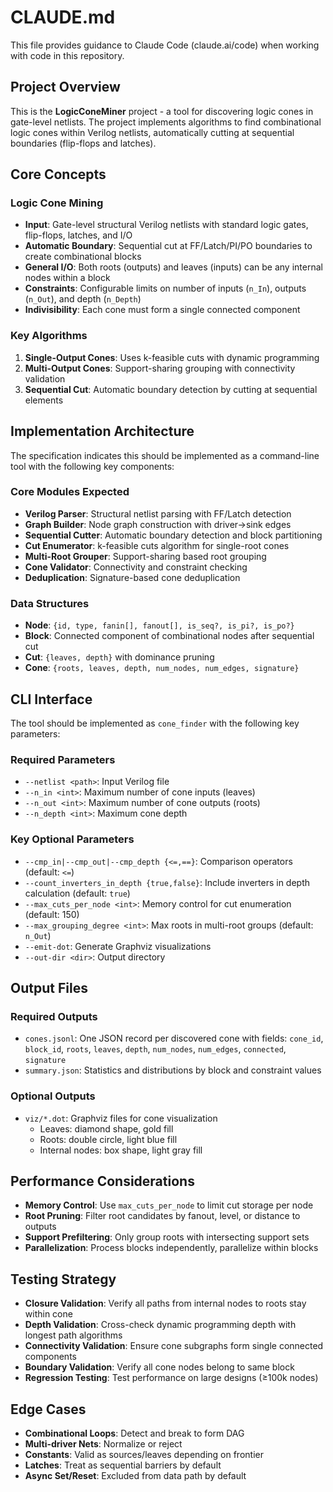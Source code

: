 # CLAUDE.md

This file provides guidance to Claude Code (claude.ai/code) when working with code in this repository.

## Project Overview

This is the **LogicConeMiner** project - a tool for discovering logic cones in gate-level netlists. The project implements algorithms to find combinational logic cones within Verilog netlists, automatically cutting at sequential boundaries (flip-flops and latches).

## Core Concepts

### Logic Cone Mining
- **Input**: Gate-level structural Verilog netlists with standard logic gates, flip-flops, latches, and I/O
- **Automatic Boundary**: Sequential cut at FF/Latch/PI/PO boundaries to create combinational blocks
- **General I/O**: Both roots (outputs) and leaves (inputs) can be any internal nodes within a block
- **Constraints**: Configurable limits on number of inputs (`n_In`), outputs (`n_Out`), and depth (`n_Depth`)
- **Indivisibility**: Each cone must form a single connected component

### Key Algorithms
1. **Single-Output Cones**: Uses k-feasible cuts with dynamic programming
2. **Multi-Output Cones**: Support-sharing grouping with connectivity validation
3. **Sequential Cut**: Automatic boundary detection by cutting at sequential elements

## Implementation Architecture

The specification indicates this should be implemented as a command-line tool with the following key components:

### Core Modules Expected
- **Verilog Parser**: Structural netlist parsing with FF/Latch detection
- **Graph Builder**: Node graph construction with driver→sink edges
- **Sequential Cutter**: Automatic boundary detection and block partitioning
- **Cut Enumerator**: k-feasible cuts algorithm for single-root cones
- **Multi-Root Grouper**: Support-sharing based root grouping
- **Cone Validator**: Connectivity and constraint checking
- **Deduplication**: Signature-based cone deduplication

### Data Structures
- **Node**: `{id, type, fanin[], fanout[], is_seq?, is_pi?, is_po?}`
- **Block**: Connected component of combinational nodes after sequential cut
- **Cut**: `{leaves, depth}` with dominance pruning
- **Cone**: `{roots, leaves, depth, num_nodes, num_edges, signature}`

## CLI Interface

The tool should be implemented as `cone_finder` with the following key parameters:

### Required Parameters
- `--netlist <path>`: Input Verilog file
- `--n_in <int>`: Maximum number of cone inputs (leaves)
- `--n_out <int>`: Maximum number of cone outputs (roots)
- `--n_depth <int>`: Maximum cone depth

### Key Optional Parameters
- `--cmp_in|--cmp_out|--cmp_depth {<=,==}`: Comparison operators (default: `<=`)
- `--count_inverters_in_depth {true,false}`: Include inverters in depth calculation (default: `true`)
- `--max_cuts_per_node <int>`: Memory control for cut enumeration (default: 150)
- `--max_grouping_degree <int>`: Max roots in multi-root groups (default: `n_Out`)
- `--emit-dot`: Generate Graphviz visualizations
- `--out-dir <dir>`: Output directory

## Output Files

### Required Outputs
- `cones.jsonl`: One JSON record per discovered cone with fields: `cone_id`, `block_id`, `roots`, `leaves`, `depth`, `num_nodes`, `num_edges`, `connected`, `signature`
- `summary.json`: Statistics and distributions by block and constraint values

### Optional Outputs
- `viz/*.dot`: Graphviz files for cone visualization
  - Leaves: diamond shape, gold fill
  - Roots: double circle, light blue fill
  - Internal nodes: box shape, light gray fill

## Performance Considerations

- **Memory Control**: Use `max_cuts_per_node` to limit cut storage per node
- **Root Pruning**: Filter root candidates by fanout, level, or distance to outputs
- **Support Prefiltering**: Only group roots with intersecting support sets
- **Parallelization**: Process blocks independently, parallelize within blocks

## Testing Strategy

- **Closure Validation**: Verify all paths from internal nodes to roots stay within cone
- **Depth Validation**: Cross-check dynamic programming depth with longest path algorithms
- **Connectivity Validation**: Ensure cone subgraphs form single connected components
- **Boundary Validation**: Verify all cone nodes belong to same block
- **Regression Testing**: Test performance on large designs (≥100k nodes)

## Edge Cases

- **Combinational Loops**: Detect and break to form DAG
- **Multi-driver Nets**: Normalize or reject
- **Constants**: Valid as sources/leaves depending on frontier
- **Latches**: Treat as sequential barriers by default
- **Async Set/Reset**: Excluded from data path by default